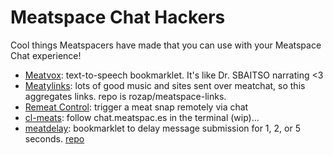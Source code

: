 Meatspace Chat Hackers
======================

Cool things Meatspacers have made that you can use with your Meatspace Chat experience!

* [Meatvox](http://meatvox.com): text-to-speech bookmarklet. It's like Dr. SBAITSO narrating <3
* [Meatylinks](http://www.meatlinks.hiiamchris.com/): lots of good music and sites sent over meatchat, so this aggregates links. repo is rozap/meatspace-links.
* [Remeat Control](https://gist.github.com/akjetma/7406264): trigger a meat snap remotely via chat
* [cl-meats](https://github.com/abelsonlive/cl-meats): follow chat.meatspac.es in the terminal (wip)...
* [meatdelay](http://llkats.com/projects/meatdelay): bookmarklet to delay message submission for 1, 2, or 5 seconds. [repo](https://github.com/llkats/meatdelay)
